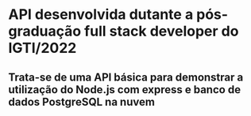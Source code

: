 # API desenvolvida dutante a pós-graduação full stack developer do IGTI/2022
## Trata-se de uma API básica para demonstrar a utilização do Node.js com express e banco de dados PostgreSQL na nuvem
